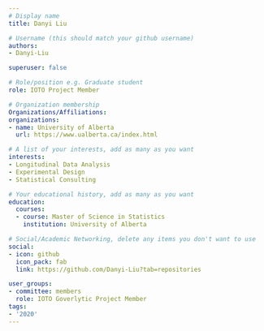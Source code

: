 ```yaml
---
# Display name
title: Danyi Liu

# Username (this should match your github username)
authors:
- Danyi-Liu

superuser: false

# Role/position e.g. Graduate student
role: IOTO Project Member

# Organization membership
Organizations/Affiliations:
organizations:
- name: University of Alberta
  url: https://www.ualberta.ca/index.html

# A list of your interests, add as many as you want
interests:
- Longitudinal Data Analysis
- Experimental Design
- Statistical Consulting

# Your educational history, add as many as you want
education:
  courses:
  - course: Master of Science in Statistics
    institution: University of Alberta

# Social/Academic Networking, delete any items you don't want to use
social:
- icon: github
  icon_pack: fab
  link: https://github.com/Danyi-Liu?tab=repositories

user_groups:
- committee: members
  role: IOTO Goverlytic Project Member
tags:
- '2020'
---
```



